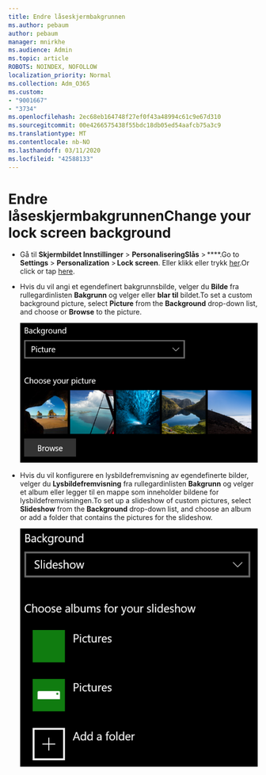```yaml
---
title: Endre låseskjermbakgrunnen
ms.author: pebaum
author: pebaum
manager: mnirkhe
ms.audience: Admin
ms.topic: article
ROBOTS: NOINDEX, NOFOLLOW
localization_priority: Normal
ms.collection: Adm_O365
ms.custom:
- "9001667"
- "3734"
ms.openlocfilehash: 2ec68eb164748f27ef0f43a48994c61c9e67d310
ms.sourcegitcommit: 00e4266575438f55bdc18db05ed54aafcb75a3c9
ms.translationtype: MT
ms.contentlocale: nb-NO
ms.lasthandoff: 03/11/2020
ms.locfileid: "42588133"
---
```

# <a name="change-your-lock-screen-background"></a><span data-ttu-id="b85fb-102">Endre låseskjermbakgrunnen</span><span class="sxs-lookup"><span data-stu-id="b85fb-102">Change your lock screen background</span></span>

- <span data-ttu-id="b85fb-103">Gå til **Skjermbildet Innstillinger** > **PersonaliseringSlås** > \*\*\*\*.</span><span class="sxs-lookup"><span data-stu-id="b85fb-103">Go to **Settings** > **Personalization** > **Lock screen**.</span></span> <span data-ttu-id="b85fb-104">Eller klikk eller trykk [her](ms-settings:lockscreen?activationSource=GetHelp).</span><span class="sxs-lookup"><span data-stu-id="b85fb-104">Or click or tap [here](ms-settings:lockscreen?activationSource=GetHelp).</span></span>

- <span data-ttu-id="b85fb-105">Hvis du vil angi et egendefinert bakgrunnsbilde, velger du **Bilde** fra rullegardinlisten **Bakgrunn** og velger eller **blar til** bildet.</span><span class="sxs-lookup"><span data-stu-id="b85fb-105">To set a custom background picture, select **Picture** from the **Background** drop-down list, and choose or **Browse** to the picture.</span></span>

  ![Angi et egendefinert bakgrunnsbilde.](media/set-custom-background-pic.png)

- <span data-ttu-id="b85fb-107">Hvis du vil konfigurere en lysbildefremvisning av egendefinerte bilder, velger du **Lysbildefremvisning** fra rullegardinlisten **Bakgrunn** og velger et album eller legger til en mappe som inneholder bildene for lysbildefremvisningen.</span><span class="sxs-lookup"><span data-stu-id="b85fb-107">To set up a slideshow of custom pictures, select **Slideshow** from the **Background** drop-down list, and choose an album or add a folder that contains the pictures for the slideshow.</span></span>

  ![Konfigurer en lysbildefremvisning av egendefinerte bilder.](media/set-up-slideshow-background.png)
